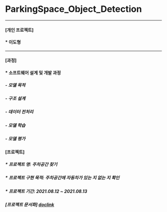 # ParkingSpace_Object_Detection

***
#### [개인 프로젝트]
####   * 이도형

***
#### [과정]
####  * 소프트웨어 설계 및 개발 과정
#####    - 모델 목적
#####    - 구조 설계
#####    - 데이터 전처리
#####    - 모델 학습
#####    - 모델 평가

####   [프로젝트]
#####  * 프로젝트 명: 주차공간 찾기
#####  * 프로젝트 구현 목적: 주차공간에 자동차가 있는 지 없는 지 확인
#####  * 프로젝트 기간: 2021.08.12 ~ 2021.08.13

##### [프로젝트 문서화] [doclink]

[doclink]:https://github.com/leedohyeong/KSA_Parrot_Object_Detection/blob/main/%EC%95%B5%EB%AC%B4%EC%83%88%20%EC%A0%84%EC%B2%98%EB%A6%AC.pdf "go doc"
